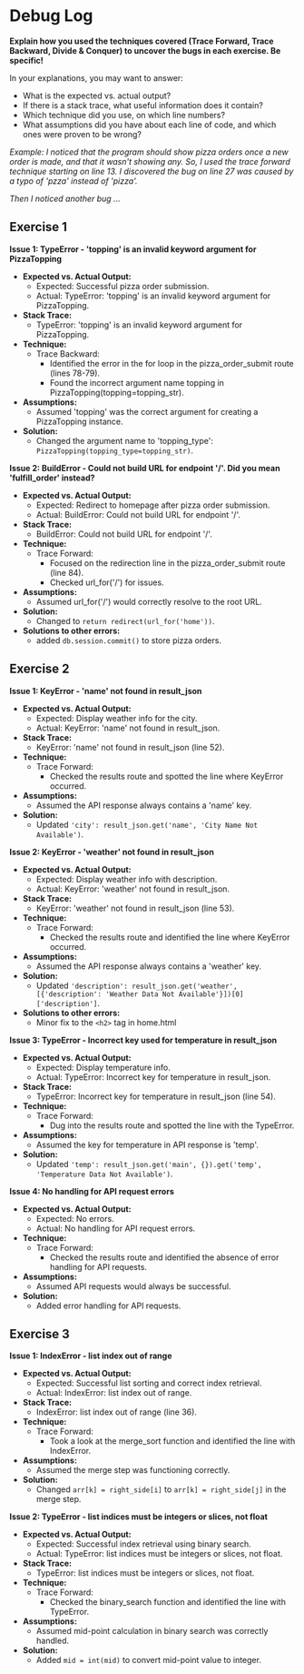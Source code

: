 # Debug Log

**Explain how you used the techniques covered (Trace Forward, Trace Backward, Divide & Conquer) to uncover the bugs in each exercise. Be specific!**

In your explanations, you may want to answer:

- What is the expected vs. actual output?
- If there is a stack trace, what useful information does it contain?
- Which technique did you use, on which line numbers?
- What assumptions did you have about each line of code, and which ones were proven to be wrong?

_Example: I noticed that the program should show pizza orders once a new order is made, and that it wasn't showing any. So, I used the trace forward technique starting on line 13. I discovered the bug on line 27 was caused by a typo of 'pzza' instead of 'pizza'._

_Then I noticed another bug ..._

## Exercise 1

**Issue 1: TypeError - 'topping' is an invalid keyword argument for PizzaTopping**

- **Expected vs. Actual Output:**
  - Expected: Successful pizza order submission.
  - Actual: TypeError: 'topping' is an invalid keyword argument for PizzaTopping.
- **Stack Trace:**
  - TypeError: 'topping' is an invalid keyword argument for PizzaTopping.
- **Technique:**
  - Trace Backward:
    - Identified the error in the for loop in the pizza_order_submit route (lines 78-79).
    - Found the incorrect argument name topping in PizzaTopping(topping=topping_str).
- **Assumptions:**
  - Assumed 'topping' was the correct argument for creating a PizzaTopping instance.
- **Solution:**
  - Changed the argument name to 'topping_type': `PizzaTopping(topping_type=topping_str)`.

**Issue 2: BuildError - Could not build URL for endpoint '/'. Did you mean 'fulfill_order' instead?**
- **Expected vs. Actual Output:**
  - Expected: Redirect to homepage after pizza order submission.
  - Actual: BuildError: Could not build URL for endpoint '/'.
- **Stack Trace:**
  - BuildError: Could not build URL for endpoint '/'.
- **Technique:**
  - Trace Forward:
    - Focused on the redirection line in the pizza_order_submit route (line 84).
    - Checked url_for('/') for issues.
- **Assumptions:**
  - Assumed url_for('/') would correctly resolve to the root URL.
- **Solution:**
  - Changed to `return redirect(url_for('home'))`.
- **Solutions to other errors:**
  - added `db.session.commit()` to store pizza orders.

## Exercise 2

**Issue 1: KeyError - 'name' not found in result_json**

- **Expected vs. Actual Output:**
  - Expected: Display weather info for the city.
  - Actual: KeyError: 'name' not found in result_json.
- **Stack Trace:**
  - KeyError: 'name' not found in result_json (line 52).
- **Technique:**
  - Trace Forward:
    - Checked the results route and spotted the line where KeyError occurred.
- **Assumptions:**
  - Assumed the API response always contains a 'name' key.
- **Solution:**
  - Updated `'city': result_json.get('name', 'City Name Not Available')`.

**Issue 2: KeyError - 'weather' not found in result_json**

- **Expected vs. Actual Output:**
  - Expected: Display weather info with description.
  - Actual: KeyError: 'weather' not found in result_json.
- **Stack Trace:**
  - KeyError: 'weather' not found in result_json (line 53).
- **Technique:**
  - Trace Forward:
    - Checked the results route and identified the line where KeyError occurred.
- **Assumptions:**
  - Assumed the API response always contains a 'weather' key.
- **Solution:**
  - Updated `'description': result_json.get('weather', [{'description': 'Weather Data Not Available'}])[0]['description']`.
- **Solutions to other errors:**
  - Minor fix to the `<h2>` tag in home.html

**Issue 3: TypeError - Incorrect key used for temperature in result_json**

- **Expected vs. Actual Output:**
  - Expected: Display temperature info.
  - Actual: TypeError: Incorrect key for temperature in result_json.
- **Stack Trace:**
  - TypeError: Incorrect key for temperature in result_json (line 54).
- **Technique:**
  - Trace Forward:
    - Dug into the results route and spotted the line with the TypeError.
- **Assumptions:**
  - Assumed the key for temperature in API response is 'temp'.
- **Solution:**
  - Updated `'temp': result_json.get('main', {}).get('temp', 'Temperature Data Not Available')`.

**Issue 4: No handling for API request errors**

- **Expected vs. Actual Output:**
  - Expected: No errors.
  - Actual: No handling for API request errors.
- **Technique:**
  - Trace Forward:
    - Checked the results route and identified the absence of error handling for API requests.
- **Assumptions:**
  - Assumed API requests would always be successful.
- **Solution:**
  - Added error handling for API requests.

## Exercise 3

**Issue 1: IndexError - list index out of range**

- **Expected vs. Actual Output:**
  - Expected: Successful list sorting and correct index retrieval.
  - Actual: IndexError: list index out of range.
- **Stack Trace:**
  - IndexError: list index out of range (line 36).
- **Technique:**
  - Trace Forward:
    - Took a look at the merge_sort function and identified the line with IndexError.
- **Assumptions:**
  - Assumed the merge step was functioning correctly.
- **Solution:**
  - Changed `arr[k] = right_side[i]` to `arr[k] = right_side[j]` in the merge step.

**Issue 2: TypeError - list indices must be integers or slices, not float**

- **Expected vs. Actual Output:**
  - Expected: Successful index retrieval using binary search.
  - Actual: TypeError: list indices must be integers or slices, not float.
- **Stack Trace:**
  - TypeError: list indices must be integers or slices, not float.
- **Technique:**
  - Trace Forward:
    - Checked the binary_search function and identified the line with TypeError.
- **Assumptions:**
  - Assumed mid-point calculation in binary search was correctly handled.
- **Solution:**
  - Added `mid = int(mid)` to convert mid-point value to integer.